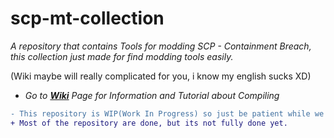 # scp-mt-collection
_A repository that contains Tools for modding SCP - Containment Breach, this collection just made for find modding tools easily._

(Wiki maybe will really complicated for you, i know my english sucks XD)

* *Go to **[Wiki](https://github.com/WH0LEWHALE/scp-mt-collection/wiki/Tutorial)** Page for Information and Tutorial about Compiling*

```diff
- This repository is WIP(Work In Progress) so just be patient while we making this repository more good.
+ Most of the repository are done, but its not fully done yet.
```
